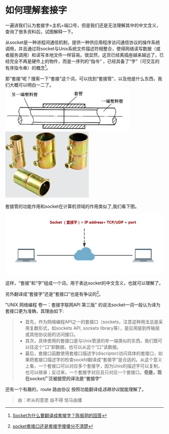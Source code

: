 # 如何理解套接字

一遍讲我们认为套接字=主机+端口号，但是我们还是无法理解其中的中文含义，查询了很多资料后，试图解释一下。

从socket是一种进程间通信机制，提供一种供应用程序访问通信协议的操作系统调用，并且通过将socket与Unix系统文件描述符相整合，使得网络读写数据（或者服务调用）和读写本地文件一样容易。很显然，这货已经离插座越来越远了，已经完全不再是硬件上的物件，而是一序列的“指令” ，已经具备了“字”（可交互的有序指令串）的概念[^1]。

那“套接”呢？搜索一下“套接”这个词，可以找到“套接管”，以及他是什么东西，我们大概可以明白一二了。
![sockets](../img/in-post/7-30-socket/sockets.jpg)
![sockets](../img/in-post/7-30-socket/socket-p.jpg)

套接管的功能作用和socket在计算机领域的作用类似了,我们看下图。

![socket](../img/in-post/7-30-socket/socket.jpg)

这样，“套接”和“字”组成一个词，用于表达socket的中文含义，也就可以理解了。

另外翻译成“套接字”还是“套接口”也是有争议的[^2]。

"UNIX 网络编程 卷一：套接字联网API 第三版" 的说法socket一词一般认为译为套接口更为准确，其理由如下:

>- 首先，作为网络编程API之一的套接口（sockets，注意这种用法总是采用复数形式，如sockets API, sockets library等），是应用层到传输层或其他协议层的访问接口。
>- 其次，具体使用的套接口是与Unix管道的牟一端类似的东西，我们既可以往这个“口”卸数据，也可以从这个“口”读数据。
>- 最后，套接口函数使用套接口描述字(discriptor)访问具体的套接口，如果把套接口描述字的检查sockfd翻译成“套接字”是合适的。从这个意义上看，一个套接口可以对应多个套接字，因为Unix的描述字可以复制，也可以继承；反过来，一个套接字对应且只对应一个套接口。**但是，现在socket广泛被接受的译法是“套接字”**

还有一个有趣的，route 路由协议 按照功能翻译成*选路协议*就能理解了。
> 由：听从的意思 由不得 信马由缰

[^1]: [Socket为什么要翻译成套接字？陈振玥的回答](https://www.zhihu.com/question/21383903/answer/64103663)

[^2]: [socket套接口还是套接字傻傻分不清楚](https://zhuanlan.zhihu.com/p/35234255)
